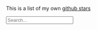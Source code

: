 
This is a list of my own [github stars](https://github.com/rrickgauer?tab=stars)

<div class="input-group">
  <div class="input-group-prepend">
    <span class="input-group-text"><i class='bx bx-search'></i></span>
  </div>
  <input type="email" class="form-control" id="search-input" placeholder="Search...">
</div>


<!-- <div class="table-responsive">
  <table class="table" id="stars">
    <thead>
      <tr>
        <th data-sort-default>Repository</th>
        <th>Description</th>
        <th>Link</th>
      </tr>
    </thead>
    <tbody>
    </tbody>
  </table>

</div> -->

<div id="stars">
  






</div>








<script>
  const API    = 'https://api.github.com/users/rrickgauer/starred';
  const link   = 'https://api.github.com/user/22210580/starred?page=2'
  var links    = [];
  var lastPage = 1;

  $(document).ready(function() {
    getStars();
  });

  function getStars() {
    $.getJSON(API, function(response, status, xhr) {
      // displayStars(response);
      getLastPage(xhr.getResponseHeader("link"));
      loadLinks();
      getStarsData();
      // new TableSearch('search-input', 'stars').init();
      
    });
  }

  function displayStars(stars) {
    var html = '';

    // for (var count = 0; count < stars.length; count++) {
    //   html += '<tr>';
    //   html += '<td>' + stars[count].name + '</td>';
    //   html += '<td>' + stars[count].description + '</td>';
    //   html += '<td><a href="' + stars[count].html_url + '">Visit</a></td>';
    //   html += '</tr>';
    // }

    // $("#stars tbody").append(html);
    // new TableSearch('search-input', 'stars').init();


    for (var count = 0; count < stars.length; count++) {
      html += getCardHtml(stars[count]);
    }

    $("#stars").append(html);

    
  }



  function getCardHtml(star) {
    var html = '<div class="card"><div class="card-body">';

    // title
    html += '<h5 class="card-title">';
    html += '<a href="' + star.owner.html_url + '">' + star.owner.login + '</a>'; // owner
    html += ' / ';
    html += '<a href="' + star.html_url + '">' + star.name + '</a></h5>';         // repo

    // description
    html += '<p class="card-text">' + star.description + '</p>';

    // footer
    html += '<div class="d-flex align-items-center">';
    html += '<span class="badge badge-warning mr-4">' + star.language + '</span>';                              // language
    html += '<span class="mr-4"><i class="bx bx-star"></i><span class="ml-2">' + star.stargazers_count + '</span></span>';   // number of stars
    html += '<span class="mr-4"><i class="bx bx-git-repo-forked"></i><span class="ml-2">' + star.forks + '</span></span>';   // number of forks
    html += '</div>';

    // end card-body and card
    html += '</div></div>'; 

    return html;
  }









  function getLastPage(link) {
    var ar = link.split(",");          // Split on commas
    ar[1] = ar[1].trim();
    var newPage = ar[1].split("=");
    lastPage = parseInt(newPage[1].charAt(0));
  }

  function loadLinks() {
    for (var count = 1; count <= lastPage; count++) {
      var newLink = 'https://api.github.com/user/22210580/starred?page=' + count.toString();
      links.push(newLink);
    }
  }

  function getStarsData() {
    for (var count = 0; count < links.length; count++) {
      $.getJSON(links[count], function(response) {
        displayStars(response);
      });
    }

    // new Tablesort(document.getElementById('stars'));
  }


    </script>